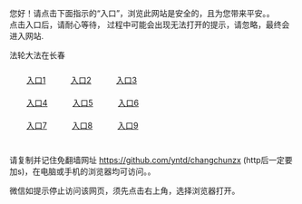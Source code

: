 您好！请点击下面指示的“入口”，浏览此网站是安全的，且为您带来平安。。 <br/>
点击入口后，请耐心等待， 过程中可能会出现无法打开的提示，请忽略，最终会进入网站. </br>

法轮大法在长春<br/>
<div style="padding:10px"><a style="margin:20px" target="_blank" href="https://d3actv0ou2mlmz.cloudfront.net/2Qpsp?yyyahvj" id="ccLink1" rel="nofollow">入口1</a> <a target="_blank" style="margin:20px" href="https://djcf70nnkk7kq.cloudfront.net/2Qpsp?aptxxgz" id="ccLink2" rel="nofollow">入口2</a> <a style="margin:20px" target="_blank" href="https://d1qq1l52qu7uft.cloudfront.net/2Qpsp?aeibwv" id="ccLink3" rel="nofollow">入口3</a></div>

<div style="padding:10px" ><a style="margin:20px" target="_blank" href="https://d3actv0ou2mlmz.cloudfront.net/2Qpsp?yyyahvj" id="ccLink4" rel="nofollow">入口4</a> <a style="margin:20px" href="https://djcf70nnkk7kq.cloudfront.net/2Qpsp?aptxxgz" target="_blank" id="ccLink5" rel="nofollow">入口5</a> <a style="margin:20px" href="https://d1qq1l52qu7uft.cloudfront.net/2Qpsp?aeibwv" target="_blank" id="ccLink6" rel="nofollow">入口6</a></div>

<div style="padding:10px"><a style="margin:20px" target="_blank" href="https://d3actv0ou2mlmz.cloudfront.net/2Qpsp?yyyahvj" id="ccLink7" rel="nofollow">入口7</a> <a style="margin:20px" href="https://djcf70nnkk7kq.cloudfront.net/2Qpsp?aptxxgz" target="_blank" id="ccLink8" rel="nofollow">入口8</a> <a style="margin:20px" target="_blank" href="https://d1qq1l52qu7uft.cloudfront.net/2Qpsp?aeibwv" id="ccLink9" rel="nofollow">入口9</a></div>

<br/>



请复制并记住免翻墙网址 https://github.com/yntd/changchunzx (http后一定要加s)，在电脑或手机的浏览器均可访问。。<br/>

微信如提示停止访问该网页，须先点击右上角，选择浏览器打开。
